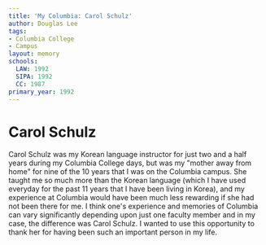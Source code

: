 ```yaml
---
title: 'My Columbia: Carol Schulz'
author: Douglas Lee
tags:
- Columbia College
- Campus
layout: memory
schools:
  LAW: 1992
  SIPA: 1992
  CC: 1987
primary_year: 1992
---
```

# Carol Schulz

Carol Schulz was my Korean language instructor for just two and a half years during my Columbia College days, but was my "mother away from home" for nine of the 10 years that I was on the Columbia campus. She taught me so much more than the Korean language (which I have used everyday for the past 11 years that I have been living in Korea), and my experience at Columbia would have been much less rewarding if she had not been there for me. I think one's experience and memories of Columbia can vary significantly depending upon just one faculty member and in my case, the difference was Carol Schulz. I wanted to use this opportunity to thank her for having been such an important person in my life.
